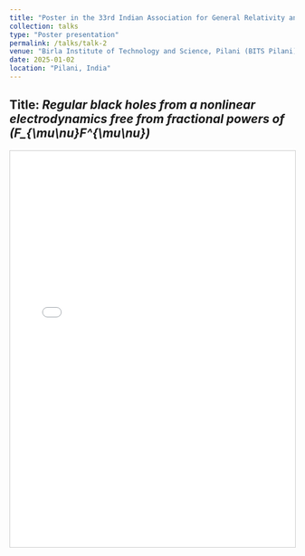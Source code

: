 ```yaml
---
title: "Poster in the 33rd Indian Association for General Relativity and Gravitation (IAGRG-2025)"
collection: talks
type: "Poster presentation"
permalink: /talks/talk-2
venue: "Birla Institute of Technology and Science, Pilani (BITS Pilani)"
date: 2025-01-02
location: "Pilani, India"
---
```


**Title**: *Regular black holes from a nonlinear electrodynamics free from fractional powers of \(F_{\mu\nu}F^{\mu\nu}\)*  
---

<iframe src="/files/IAGRG_33_Poster _final.pdf" width="100%" height="700px" style="border: 1px solid #ccc;" allow="autoplay"></iframe>

